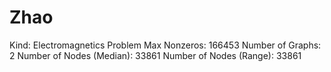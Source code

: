 # Zhao

Kind: Electromagnetics Problem
Max Nonzeros: 166453
Number of Graphs: 2
Number of Nodes (Median): 33861
Number of Nodes (Range): 33861